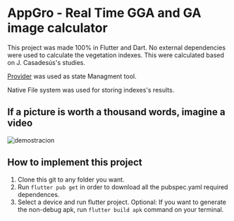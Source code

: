 # AppGro - Real Time GGA and GA image calculator

This project was made 100% in Flutter and Dart. No external dependencies were used to calculate the vegetation indexes. This were calculated based on J. Casadesús's studies.

[Provider](https://pub.dev/packages/provider) was used as state Managment tool.

Native File system was used for storing indexes's results.

## If a picture is worth a thousand words, imagine a video

![demostracion](https://user-images.githubusercontent.com/55632072/137569460-72c1a003-ea6b-42f8-8b82-6d75a0e725ab.gif)

## How to implement this project

1. Clone this git to any folder you want.
2. Run `flutter pub get` in order to download all the pubspec.yaml required dependences.
3. Select a device and run flutter project.
   Optional: If you want to generate the non-debug apk, run `flutter build apk` command on your terminal.
